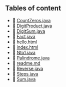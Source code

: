 ## Tables of content
- 🤣 [CountZeros.java](./CountZeros.java)
- 🤣 [DigitProduct.java](./DigitProduct.java)
- 🤣 [DigitSum.java](./DigitSum.java)
- 🤣 [Fact.java](./Fact.java)
- 🤣 [hello.html](./hello.html)
- 🤣 [index.html](./index.html)
- 🤣 [Nto1.java](./Nto1.java)
- 🤣 [Palindrome.java](./Palindrome.java)
- 🤣 [readme.md](./readme.md)
- 🤣 [Reverse.java](./Reverse.java)
- 🤣 [Steps.java](./Steps.java)
- 🤣 [Sum.java](./Sum.java)
